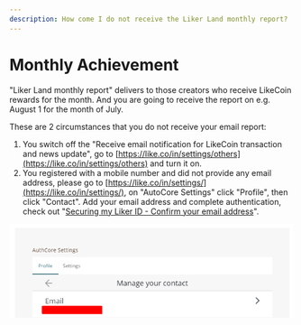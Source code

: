 ```yaml
---
description: How come I do not receive the Liker Land monthly report?
---
```


# Monthly Achievement

"Liker Land monthly report" delivers to those creators who receive LikeCoin rewards for the month. And you are going to receive the report on e.g. August 1 for the month of July.

These are 2 circumstances that you do not receive your email report:

1. You switch off the "Receive email notification for LikeCoin transaction and news update", go to [https://like.co/in/settings/others](https://like.co/in/settings/others) and turn it on.
2. You registered with a mobile number and did not provide any email address, please go to [https://like.co/in/settings/](https://like.co/in/settings/), on "AutoCore Settings" click "Profile", then click "Contact". Add your email address and complete authentication, check out "[Securing my Liker ID - Confirm your email address](https://docs.like.co/user-guide/liker-id/verifying-email-address#confirm-your-email-address)".

![](../../.gitbook/assets/monthly-report-email-setting-en.png)

